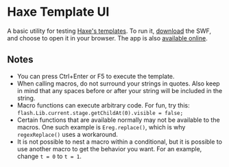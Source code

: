 Haxe Template UI
================

A basic utility for testing [Haxe's templates](http://old.haxe.org/doc/cross/template). To run it, [download](https://github.com/player-03/Haxe-Template-UI/raw/master/bin/flash/bin/TemplateUI.swf) the SWF, and choose to open it in your browser. The app is also [available online](http://www.fastswf.com/B4-PUFA).

Notes
-----

- You can press Ctrl+Enter or F5 to execute the template.
- When calling macros, do not surround your strings in quotes. Also keep in mind that any spaces before or after your string will be included in the string.
- Macro functions can execute arbitrary code. For fun, try this: `flash.Lib.current.stage.getChildAt(0).visible = false;`
- Certain functions that are available normally may not be available to the macros. One such example is `Ereg.replace()`, which is why `regexReplace()` uses a workaround.
- It is not possible to nest a macro within a conditional, but it is possible to use another macro to get the behavior you want. For an example, change `t = 0` to `t = 1`.
